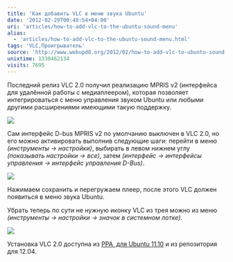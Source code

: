 ```yaml
---
title: 'Как добавить VLC в меню звука Ubuntu'
date: '2012-02-29T00:48:54+04:00'
uri: 'articles/how-to-add-vlc-to-the-ubuntu-sound-menu'
alias: 
  - 'articles/how-to-add-vlc-to-the-ubuntu-sound-menu.html'
tags: 'VLC,Проигрыватель'
source: 'http://www.webupd8.org/2012/02/how-to-add-vlc-to-ubuntu-sound-menu.html'
unixtime: 1330462134
visits: 7695
---
```

Последний релиз VLC 2.0 получил реализацию MPRIS v2 (интерфейса для удалённой работы с медиаплеером), которая позволяет интегрироваться с меню управления звуком Ubuntu или любыми другими расширениями имеющими такую поддержку.

[![](img/2012/02/29/00-00/vlc-2-6792997744-o.jpg)](img/2012/02/29/00-00/vlc-2-6792997744-o.jpg)

Сам интерфейс D-bus MPRIS v2 по умолчанию выключен в VLC 2.0, но его можно активировать выполнив следующие шаги: перейти в меню *(инструменты → настройки)*, выбирать в левом нижнем углу *(показывать настройки → все)*, затем *(интерфейс → интерфейсы управления → интерфейс управления D-Bus)*.

[![](img/2012/02/29/00-00/vlc-6939110287-o.jpg)](img/2012/02/29/00-00/vlc-6939110287-o.jpg)

Нажимаем сохранить и перегружаем плеер, после этого VLC должен появиться в меню звука Ubuntu.

Убрать теперь по сути не нужную иконку VLC из трея можно из меню *(инструменты → настройки → значок в системном лотке)*.

[![](img/2012/02/29/00-00/vlc-3-6792998036-o.jpg)](img/2012/02/29/00-00/vlc-3-6792998036-o.jpg)

Установка VLC 2.0 доступна из [PPA  для Ubuntu 11.10](apps/vlc-2-0-ubuntu-11-10) и из репозитория для 12.04.

